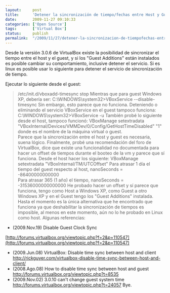 ```yaml
---
layout:     post
title:      'Detener la sincronización de tiempo/fechas entre Host y Guest en Virtual Box'
date:       2009-11-27 09:10:33
categories: ['Open Source']
tags:       ['Virtual Box']
status:     publish 
permalink:  "/2009/11/27/detener-la-sincronizacion-de-tiempofechas-entre-host-y-guest-en-virtual-box/"
---
```

Desde la versión 3.0.6 de VirtualBox existe la posibilidad de sincronizar el tiempo entre el host y el guest, y si los "Guest Additions" están instalados es posible cambiar su comportamiento, inclusive detener el servicio. Si es linux es posible usar lo siguiente para detener el servicio de sincronización de tiempo.  
<!-- more -->  
Ejecutar lo siguiente desde el guest:
> /etc/init.d/vboxadd-timesync stop
Mientras que para guest Windows XP, debería ser:
> C:\WINDOWS\system32>VBoxService --disable-timesync
Sin embargo, esto parece que no funciona. Deteniendo o eliminando el servicio VBoxService en el guest tampoco funciona:
> C:\WINDOWS\system32>VBoxService -u
También probé lo siguiente desde el host, tampoco funcionó:
> VBoxManage setextradata <nombrevm> "VBoxInternal/Devices/VMMDev/0/Config/GetHostTimeDisabled" "1"
donde <nombrevm> es el nombre de la máquina virtual o guest.  
Parece que la sincronización entre el host y guest es necesaria, suena lógico. Finalmente, probé una recomendación del foro de VirtualBox, dice que existe una funcionalidad no documentada para hacer un offset de tiempos durante el booteo de la vm y parece que sí funciona. Desde el host hacer los siguiente:
> VBoxManage setextradata <nombrevm> "VBoxInternal/TM/UTCOffset" <nanoSeconds>
Para atrasar 1 día el tiempo del guest respecto al host, nanoSeconds = -86400000000000  
Para atrasar 365 (1 año) el tiempo, nanoSeconds = -31536000000000000
He probado hacer un offset y sí parece que funciona, tengo como Host a Windows XP, como Guest a otro Windows XP y en el Guest tengo los "Guest Additions" instalada.
Hasta el momento es la única alternativa que he encontrado que funciona ya que deshabilitar la sincronización de tiempos es imposible, al menos en este momento, aún no lo he probado en Linux como host.
Algunas referencias:
* (2009.Nov.19) Disable Guest Clock Sync  

[http://forums.virtualbox.org/viewtopic.php?f=2&p=110547](http://forums.virtualbox.org/viewtopic.php?f=2&p=110547)
* (2009.Jun.08) VirtualBox: Disable time sync between host and client  
<http://rickguyer.com/virtualbox-disable-time-sync-between-host-and-client/>
* (2008.Ago.08) How to disable time sync between host and guest  
<http://forums.virtualbox.org/viewtopic.php?t=8535>
* (2009.Nov.02) 3.0.10 can't change guest system time  
<http://forums.virtualbox.org/viewtopic.php?t=24057>
Bye.
